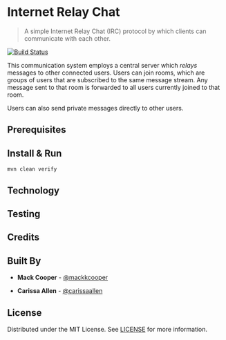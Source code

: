 # Internet Relay Chat
> A simple Internet Relay Chat (IRC) protocol by which clients can communicate with each other.   

[![Build Status](https://travis-ci.com/carissaallen/irc.svg?token=mazRg9fgNkq1HJ56kVyT&branch=master)](https://travis-ci.com/carissaallen/irc)

This communication system employs a central server which _relays_ messages to other connected users. Users can join rooms, which are groups of users that are subscribed to the same message stream. Any message sent to that room is forwarded to all users currently joined to that room.

Users can also send private messages directly to other users. 

## Prerequisites

## Install & Run
```
mvn clean verify
```

## Technology

## Testing

## Credits

## Built By

* **Mack Cooper** - [@mackkcooper](https://github.com/mackkcooper)

* **Carissa Allen** - [@carissaallen](https://github.com/carissaallen)

## License
Distributed under the MIT License. See [LICENSE](/LICENSE) for more information.

